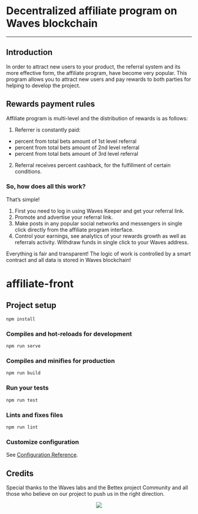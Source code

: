 # Decentralized affiliate program on Waves blockchain
---
## Introduction
In order to attract new users to your product, the referral system and its more effective form, the affiliate program, have become very popular.
This program allows you to attract new users and pay rewards to both parties for helping to develop the project.

## Rewards payment rules

Affiliate program is multi-level and the distribution of rewards is as follows:
1. Referrer is constantly paid:
- percent from total bets amount of 1st level referral
- percent from total bets amount of 2nd level referral
- percent from total bets amount of 3rd level referral
2. Referral receives percent cashback, for the fulfillment of certain conditions.

### So, how does all this work?
 
That’s simple!
 
1. First you need to log in using Waves Keeper and get your referral link.
2. Promote and advertise your referral link.
3. Make posts in any popular social networks and messengers in single click directly from the affiliate program interface.
4. Control your earnings, see analytics of your rewards growth as well as referrals activity.
Withdraw funds in single click to your Waves address.

Everything is fair and transparent!
The logic of work is controlled by a smart contract and all data is stored in Waves blockchain!


# affiliate-front

## Project setup
```
npm install
```

### Compiles and hot-reloads for development
```
npm run serve
```

### Compiles and minifies for production
```
npm run build
```

### Run your tests
```
npm run test
```

### Lints and fixes files
```
npm run lint
```

### Customize configuration
See [Configuration Reference](https://cli.vuejs.org/config/).

## Credits
Special thanks to the Waves labs and the Bettex project Community and all those who believe on our project to push us in the right direction.

<p align="center"><img src="https://github.com/bettexproject/grants/blob/master/affiliate/waveslogo.png"></p>
